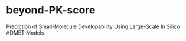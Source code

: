 # beyond-PK-score
Prediction of Small-Molecule Developability Using Large-Scale In Silico ADMET Models
